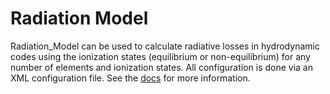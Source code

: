 # Radiation Model
Radiation_Model can be used to calculate radiative losses in hydrodynamic codes using the ionization states (equilibrium or non-equilibrium) for any number of elements and ionization states. All configuration is done via an XML configuration file. See the [docs](http://rice-solar-physics.github.io/Radiation_Model/) for more information.